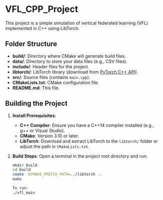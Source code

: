 # VFL_CPP_Project

This project is a simple simulation of vertical federated learning (VFL) implemented in C++ using LibTorch.

## Folder Structure

- **build/**: Directory where CMake will generate build files.
- **data/**: Directory to store your data files (e.g., CSV files).
- **include/**: Header files for the project.
- **libtorch/**: LibTorch library (download from [PyTorch C++ API](https://pytorch.org/cppdocs/installing.html)).
- **src/**: Source files (contains `main.cpp`).
- **CMakeLists.txt**: CMake configuration file.
- **README.md**: This file.

## Building the Project

1. **Install Prerequisites**:
   - **C++ Compiler**: Ensure you have a C++14 compiler installed (e.g., g++ or Visual Studio).
   - **CMake**: Version 3.10 or later.
   - **LibTorch**: Download and extract LibTorch to the `libtorch/` folder or adjust the path in `CMakeLists.txt`.

2. **Build Steps**:
   Open a terminal in the project root directory and run:

   ```bash
   mkdir build
   cd build
   cmake -DCMAKE_PREFIX_PATH=../libtorch ..
   make

   To run:
   ./vfl_main


